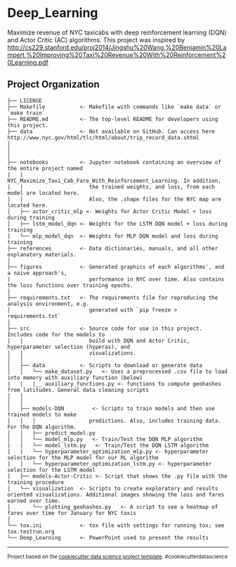 Deep_Learning
==============================

Maximize revenue of NYC taxicabs with deep reinforcement learning (DQN) and Actor Critic (AC) algorithms.
This project was inspired by http://cs229.stanford.edu/proj2014/Jingshu%20Wang,%20Benjamin%20Lampert,%20Improving%20Taxi%20Revenue%20With%20Reinforcement%20Learning.pdf

Project Organization
------------

    ├── LICENSE
    ├── Makefile           <- Makefile with commands like `make data` or `make train`
    ├── README.md          <- The top-level README for developers using this project.
    ├── data               <- Not available on GitHub. Can access here http://www.nyc.gov/html/tlc/html/about/trip_record_data.shtml
    │  
    │
    │
    ├── notebooks          <- Jupyter notebook containing an overview of the entire project named
    |   |                     NYC_Maximize_Taxi_Cab_Fare_With_Reinforcement_Learning. In addition,
    |   |                     the trained weights, and loss, from each model are located here.
    |   |                     Also, the .shape files for the NYC map are located here.
    │   ├── actor_critic_mlp <- Weights for Actor Critic Model + loss during training
    │   ├── lstm_model_dqn <- Weights for the LSTM DQN model + loss during training
    │   └── mlp_model_dqn  <- Weights for MLP DQN model and loss during training
    ├── references         <- Data dictionaries, manuals, and all other explanatory materials.
    │
    ├── figures            <- Generated graphics of each algorithms', and a naive approach's,
    |                         performance in NYC over time. Also contains the loss functions over training epochs.
    │
    ├── requirements.txt   <- The requirements file for reproducing the analysis environment, e.g.
    │                         generated with `pip freeze > requirements.txt`
    │
    ├── src                <- Source code for use in this project. Includes code for the models to
    |   |                     build with DQN and Actor Critic, hyperparameter selection (hyperas), and
    |   |                     visualizations.
    │   │
    │   ├── data           <- Scripts to download or generate data
    │   │   └── make_dataset.py   <- Uses a preprocessed .csv file to load into memory with auxiliary function (below)
    |   |   |__ auxiliary_functions.py <- functions to compute geohashes from latitudes. General data cleaning scripts
    │   │
    │   │
    │   ├── models-DQN         <- Scripts to train models and then use trained models to make
    │   │   │                 predictions. Also, includes training data. For the DQN algorithm.
    │   │   ├── predict_model.py
    │   │   └── model_mlp.py   <- Train/Test the DQN MLP algorithm
    |   |   └── model_lstm.py   <- Train/Test the DQN LSTM algorithm 
    |   |   └── hyperparameter_optimization_mlp.py <- hyperparameter selection for the MLP model for our RL algorithm
    |   |   └── hyperparameter_optimization_lstm.py <- hyperparameter selection for the LSTM model
    │   ├── models-Actor-Critic <- Script that shows the .py file with the training procedure
    │   └── visualization  <- Scripts to create exploratory and results oriented visualizations. Additional images showing the loss and fares earned over time.
    │       └── plotting_geohashes.py   <- A script to see a heatmap of fares over time for January for NYC taxis
    │
    └── tox.ini            <- tox file with settings for running tox; see tox.testrun.org
    └── Deep_Learning      <- PowerPoint used to present the results



--------

<p><small>Project based on the <a target="_blank" href="https://drivendata.github.io/cookiecutter-data-science/">cookiecutter data science project template</a>. #cookiecutterdatascience</small></p>
